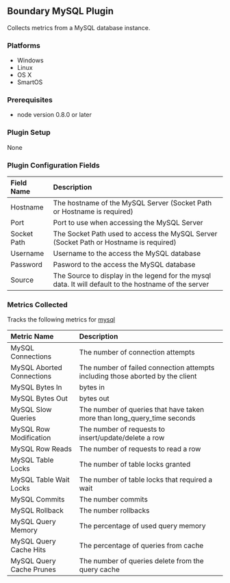 Boundary MySQL Plugin
---------------------
Collects metrics from a MySQL database instance.

### Platforms
- Windows
- Linux
- OS X
- SmartOS

### Prerequisites
- node version 0.8.0 or later

### Plugin Setup
None

### Plugin Configuration Fields

|Field Name |Description                                                                                           |
|:----------|:-----------------------------------------------------------------------------------------------------|
|Hostname   |The hostname of the MySQL Server (Socket Path or Hostname is required)                                |
|Port       |Port to use when accessing the MySQL Server                                                           |
|Socket Path|The Socket Path used to access the MySQL Server (Socket Path or Hostname is required)                 |
|Username   |Username to the access the MySQL database                                                             |
|Password   |Pasword to the access the MySQL database                                                              |
|Source     |The Source to display in the legend for the mysql data.  It will default to the hostname of the server|

### Metrics Collected
Tracks the following metrics for [mysql](http://www.mysql.com/)

|Metric Name              |Description                                                                   |
|:------------------------|:-----------------------------------------------------------------------------|
|MySQL Connections        |The number of connection attempts                                             |
|MySQL Aborted Connections|The number of failed connection attempts including those aborted by the client|
|MySQL Bytes In           |bytes in                                                                      |
|MySQL Bytes Out          |bytes out                                                                     |
|MySQL Slow Queries       |The number of queries that have taken more than long_query_time seconds       |
|MySQL Row Modification   |The number of requests to insert/update/delete a row                          |
|MySQL Row Reads          |The number of requests to read a row                                          |
|MySQL Table Locks        |The number of table locks granted                                             |
|MySQL Table Wait Locks   |The number of table locks that required a wait                                |
|MySQL Commits            |The number commits                                                            |
|MySQL Rollback           |The number rollbacks                                                          |
|MySQL Query Memory       |The percentage of used query memory                                           |
|MySQL Query Cache Hits   |The percentage of queries from cache                                          |
|MySQL Query Cache Prunes |The number of queries delete from the query cache                             |

